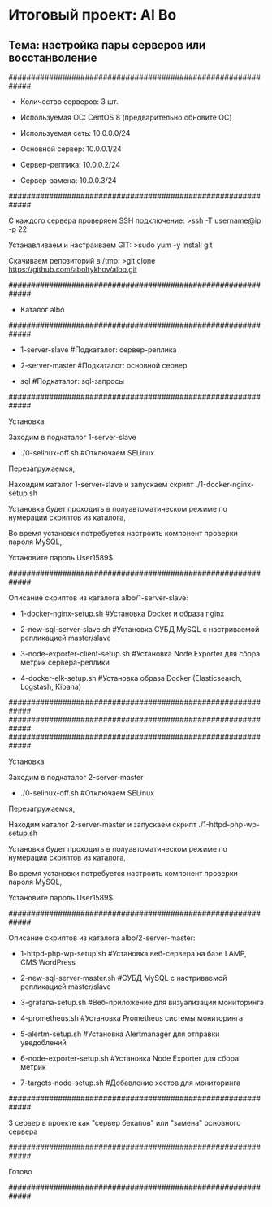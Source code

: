 # Итоговый проект: Al Bo

## Тема: настройка пары серверов или восстанволение

#############################################################

- Количество серверов: 3 шт.

- Используемая ОС: CentOS 8 (предварительно обновите ОС) 

- Используемая сеть: 10.0.0.0/24

- Основной сервер: 10.0.0.1/24

- Сервер-реплика: 10.0.0.2/24

- Сервер-замена: 10.0.0.3/24

#############################################################

С каждого сервера проверяем SSH подключение: >ssh -T username@ip -p 22

Устанавливаем и настраиваем GIT: >sudo yum -y install git

Скачиваем репозиторий в /tmp: >git clone https://github.com/aboltykhov/albo.git

#############################################################

- Каталог albo

#############################################################

- 1-server-slave				#Подкаталог: сервер-реплика

- 2-server-master				#Подкаталог: основной сервер

- sql					      		#Подкаталог: sql-запросы 

#############################################################

Установка:

Заходим в подкаталог 1-server-slave

- ./0-selinux-off.sh				#Отключаем SELinux

Перезагружаемся,

Нахоидим каталог 1-server-slave и запускаем скрипт ./1-docker-nginx-setup.sh

Установка будет проходить в полуавтоматическом режиме по нумерации скриптов из каталога,

Во время установки потребуется настроить компонент проверки пароля MySQL, 

Установите пароль User1589$

#############################################################

Описание скриптов из каталога albo/1-server-slave:

- 1-docker-nginx-setup.sh		#Установка Docker и образа nginx

- 2-new-sql-server-slave.sh		#Установка СУБД MySQL c настриваемой репликацией master/slave

- 3-node-exporter-client-setup.sh	#Установка Node Exporter для сбора метрик сервера-реплики

- 4-docker-elk-setup.sh			#Установка образа Docker (Elasticsearch, Logstash, Kibana)

#############################################################
#############################################################
#############################################################

Установка:

Заходим в подкаталог 2-server-master

- ./0-selinux-off.sh				#Отключаем SELinux

Перезагружаемся,

Находим каталог 2-server-master и запускаем скрипт  ./1-httpd-php-wp-setup.sh

Установка будет проходить в полуавтоматическом режиме по нумерации скриптов из каталога,

Во время установки потребуется настроить компонент проверки пароля MySQL, 

Установите пароль User1589$

#############################################################

Описание скриптов из каталога albo/2-server-master:

- 1-httpd-php-wp-setup.sh		#Установка веб-сервера на базе LAMP, CMS WordPress

- 2-new-sql-server-master.sh	#СУБД MySQL c настриваемой репликацией master/slave

- 3-grafana-setup.sh			#Веб-приложение для визуализации мониторинга

- 4-prometheus.sh				#Установка Prometheus системы мониторинга 

- 5-alertm-setup.sh			#Установка Alertmanager для отправки уведоблений

- 6-node-exporter-setup.sh		#Установка Node Exporter для сбора метрик

- 7-targets-node-setup.sh		#Добавление хостов для мониторинга

#############################################################

3 сервер в проекте как "сервер бекапов" или "замена" основного сервера

#############################################################

Готово

#############################################################
